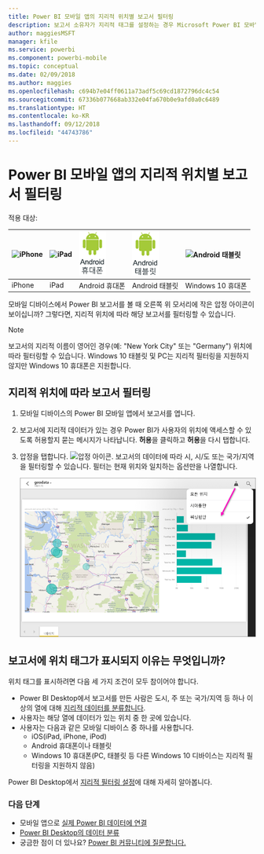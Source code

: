 ```yaml
---
title: Power BI 모바일 앱의 지리적 위치별 보고서 필터링
description: 보고서 소유자가 지리적 태그를 설정하는 경우 Microsoft Power BI 모바일 앱에서 지리적 위치에 따라 보고서를 필터링하는 방법을 알아봅니다.
author: maggiesMSFT
manager: kfile
ms.service: powerbi
ms.component: powerbi-mobile
ms.topic: conceptual
ms.date: 02/09/2018
ms.author: maggies
ms.openlocfilehash: c694b7e04ff0611a73adf5c69cd1872796dc4c54
ms.sourcegitcommit: 67336b077668ab332e04fa670b0e9afd0a0c6489
ms.translationtype: HT
ms.contentlocale: ko-KR
ms.lasthandoff: 09/12/2018
ms.locfileid: "44743786"
---
```

# <a name="filter-a-report-by-geographic-location-in-the-power-bi-mobile-apps"></a>Power BI 모바일 앱의 지리적 위치별 보고서 필터링
적용 대상:

| ![iPhone](./media/mobile-apps-geographic-filtering/iphone-logo-50-px.png) | ![iPad](./media/mobile-apps-geographic-filtering/ipad-logo-50-px.png) | ![Android 휴대폰](./media/mobile-apps-geographic-filtering/android-phone-logo-50-px.png) | ![Android 태블릿](./media/mobile-apps-geographic-filtering/android-tablet-logo-50-px.png) | ![Android 태블릿](./media/mobile-apps-geographic-filtering/win-10-logo-50-px.png) |
|:--- |:--- |:--- |:--- |:--- |
| iPhone |iPad |Android 휴대폰 |Android 태블릿 |Windows 10 휴대폰 |

모바일 디바이스에서 Power BI 보고서를 볼 때 오른쪽 위 모서리에 작은 압정 아이콘이 보이십니까? 그렇다면, 지리적 위치에 따라 해당 보고서를 필터링할 수 있습니다.

> [!NOTE]
> 보고서의 지리적 이름이 영어인 경우(예: "New York City" 또는 "Germany") 위치에 따라 필터링할 수 있습니다. Windows 10 태블릿 및 PC는 지리적 필터링을 지원하지 않지만 Windows 10 휴대폰은 지원합니다.
> 
> 

## <a name="filter-your-report-by-your-geographic-location"></a>지리적 위치에 따라 보고서 필터링
1. 모바일 디바이스의 Power BI 모바일 앱에서 보고서를 엽니다.
2. 보고서에 지리적 데이터가 있는 경우 Power BI가 사용자의 위치에 액세스할 수 있도록 허용할지 묻는 메시지가 나타납니다. **허용**을 클릭하고 **허용**을 다시 탭합니다.
3. 압정을 탭합니다. ![압정 아이콘](./media/mobile-apps-geographic-filtering/power-bi-mobile-geo-icon.png). 보고서의 데이터에 따라 시, 시/도 또는 국가/지역을 필터링할 수 있습니다. 필터는 현재 위치와 일치하는 옵션만을 나열합니다.
   
    ![압정 필터](./media/mobile-apps-geographic-filtering/power-bi-mobile-geo-map-set-filter.png)

## <a name="why-dont-i-see-location-tags-on-a-report"></a>보고서에 위치 태그가 표시되지 이유는 무엇입니까?
위치 태그를 표시하려면 다음 세 가지 조건이 모두 참이어야 합니다. 

* Power BI Desktop에서 보고서를 만든 사람은 도시, 주 또는 국가/지역 등 하나 이상의 열에 대해 [지리적 데이터를 분류합니다](../../desktop-mobile-geofiltering.md).
* 사용자는 해당 열에 데이터가 있는 위치 중 한 곳에 있습니다.
* 사용자는 다음과 같은 모바일 디바이스 중 하나를 사용합니다.
  * iOS(iPad, iPhone, iPod)
  * Android 휴대폰이나 태블릿
  * Windows 10 휴대폰(PC, 태블릿 등 다른 Windows 10 디바이스는 지리적 필터링을 지원하지 않음)

Power BI Desktop에서 [지리적 필터링 설정](../../desktop-mobile-geofiltering.md)에 대해 자세히 알아봅니다.

### <a name="next-steps"></a>다음 단계
* 모바일 앱으로 [실제 Power BI 데이터에 연결](mobile-apps-data-in-real-world-context.md)
* [Power BI Desktop의 데이터 분류](../../desktop-data-categorization.md) 
* 궁금한 점이 더 있나요? [Power BI 커뮤니티에 질문합니다.](http://community.powerbi.com/)

